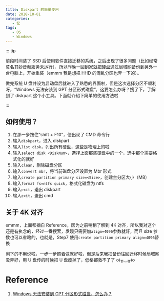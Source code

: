 ```yaml
---
title: Diskpart 的简单使用
date: 2018-10-01
categories:
   - 忆
tags:
   - OS
   - Windows
---
```


::: tip

前段时间装了 SSD 后使用软件直接迁移的系统，之后出现了很多问题（比如经常莫名其妙音频服务未运行），所以昨晚一回到家就把硬盘通过局域网备份到另外一台电脑上，开始重装（emmm 我是想把 HHD 的混乱分区也弄一下的）。

做完系统 U 盘并设为启动盘后就进入了熟悉的界面啦，但是这次选择分区不顺利呀，“Windows 无法安装到 GPT 分区形式磁盘”，这要怎么办呀？搜了下，了解到了 diskpart 这个小工具。下面就介绍下简单的使用方法啦

:::

<!-- more -->

## 如何使用？

1. 在那一步按住“shift + F10”，便出现了 CMD 命令行
2. 输入`diskpart`，进入 diskpart
3. 输入`list disk`，列出所有硬盘，这些是物理上的啦
4. 输入`select disk <DiskNum>`，选择上面那些硬盘中的一个，选中那个需要格式化的就好
5. 输入`clean`，删除磁盘分区
6. 输入`convert mbr`，将当前磁盘分区设置为 Mbr 形式
7. 输入`create partition primary size=<Size>`，创建主分区大小（MB）
8. 输入`format fs=ntfs quick`，格式化磁盘为 ntfs
9. 输入`exit`，退出 diskpart
10.   输入`exit`，退出 cmd

## 关于 4K 对齐

emmm，上面都摘自 Reference，因为之前稍稍了解到 4K 对齐，所以我对这个还是有执念的，经过一番搜索，发现只需要加`align=4096`参数就好，而且 size 参数也可以省略的，也就是，Step7 使用`create partition primary align=4096`替换

剩下的不用说啦，一步一步照着做就好啦，但是后来我把备份往回迁移时候局域网没弄好，用 U 盘传的时候把 U 盘废掉了，低格都救不了了 o(╥﹏╥)o

# Reference

1. [Windows 无法安装到 GPT 分区形式磁盘，怎么办？](https://jingyan.baidu.com/article/08b6a591c82df414a8092224.html)
